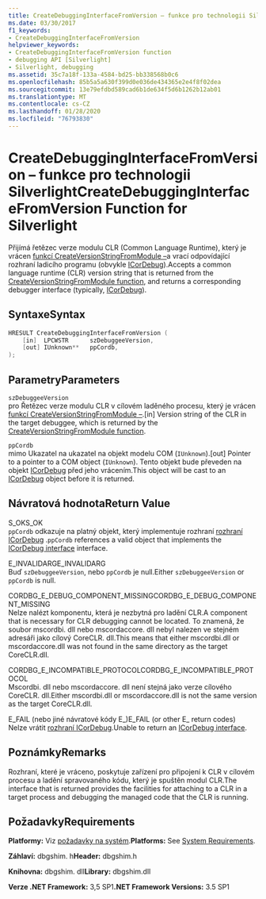 ```yaml
---
title: CreateDebuggingInterfaceFromVersion – funkce pro technologii Silverlight
ms.date: 03/30/2017
f1_keywords:
- CreateDebuggingInterfaceFromVersion
helpviewer_keywords:
- CreateDebuggingInterfaceFromVersion function
- debugging API [Silverlight]
- Silverlight, debugging
ms.assetid: 35c7a18f-133a-4584-bd25-bb338568b0c6
ms.openlocfilehash: 85b5a5a630f399d0e036de434365e2e4f8f02dea
ms.sourcegitcommit: 13e79efdbd589cad6b1de634f5d6b1262b12ab01
ms.translationtype: MT
ms.contentlocale: cs-CZ
ms.lasthandoff: 01/28/2020
ms.locfileid: "76793830"
---
```

# <a name="createdebugginginterfacefromversion-function-for-silverlight"></a><span data-ttu-id="3cd5f-102">CreateDebuggingInterfaceFromVersion – funkce pro technologii Silverlight</span><span class="sxs-lookup"><span data-stu-id="3cd5f-102">CreateDebuggingInterfaceFromVersion Function for Silverlight</span></span>
<span data-ttu-id="3cd5f-103">Přijímá řetězec verze modulu CLR (Common Language Runtime), který je vrácen [funkcí CreateVersionStringFromModule –](createversionstringfrommodule-function.md)a vrací odpovídající rozhraní ladicího programu (obvykle [ICorDebug](icordebug-interface.md)).</span><span class="sxs-lookup"><span data-stu-id="3cd5f-103">Accepts a common language runtime (CLR) version string that is returned from the [CreateVersionStringFromModule function](createversionstringfrommodule-function.md), and returns a corresponding debugger interface (typically, [ICorDebug](icordebug-interface.md)).</span></span>  
  
## <a name="syntax"></a><span data-ttu-id="3cd5f-104">Syntaxe</span><span class="sxs-lookup"><span data-stu-id="3cd5f-104">Syntax</span></span>  
  
```cpp  
HRESULT CreateDebuggingInterfaceFromVersion (  
    [in]  LPCWSTR      szDebuggeeVersion,  
    [out] IUnknown**   ppCordb,  
);  
```  
  
## <a name="parameters"></a><span data-ttu-id="3cd5f-105">Parametry</span><span class="sxs-lookup"><span data-stu-id="3cd5f-105">Parameters</span></span>  
 `szDebuggeeVersion`  
 <span data-ttu-id="3cd5f-106">pro Řetězec verze modulu CLR v cílovém laděného procesu, který je vrácen [funkcí CreateVersionStringFromModule –](createversionstringfrommodule-function.md).</span><span class="sxs-lookup"><span data-stu-id="3cd5f-106">[in] Version string of the CLR in the target debuggee, which is returned by the [CreateVersionStringFromModule function](createversionstringfrommodule-function.md).</span></span>  
  
 `ppCordb`  
 <span data-ttu-id="3cd5f-107">mimo Ukazatel na ukazatel na objekt modelu COM (`IUnknown`).</span><span class="sxs-lookup"><span data-stu-id="3cd5f-107">[out] Pointer to a pointer to a COM object (`IUnknown`).</span></span> <span data-ttu-id="3cd5f-108">Tento objekt bude převeden na objekt [ICorDebug](icordebug-interface.md) před jeho vrácením.</span><span class="sxs-lookup"><span data-stu-id="3cd5f-108">This object will be cast to an [ICorDebug](icordebug-interface.md) object before it is returned.</span></span>  
  
## <a name="return-value"></a><span data-ttu-id="3cd5f-109">Návratová hodnota</span><span class="sxs-lookup"><span data-stu-id="3cd5f-109">Return Value</span></span>  
 <span data-ttu-id="3cd5f-110">S_OK</span><span class="sxs-lookup"><span data-stu-id="3cd5f-110">S_OK</span></span>  
 <span data-ttu-id="3cd5f-111">`ppCordb` odkazuje na platný objekt, který implementuje rozhraní [rozhraní ICorDebug](icordebug-interface.md) .</span><span class="sxs-lookup"><span data-stu-id="3cd5f-111">`ppCordb` references a valid object that implements the [ICorDebug interface](icordebug-interface.md) interface.</span></span>  
  
 <span data-ttu-id="3cd5f-112">E_INVALIDARG</span><span class="sxs-lookup"><span data-stu-id="3cd5f-112">E_INVALIDARG</span></span>  
 <span data-ttu-id="3cd5f-113">Buď `szDebuggeeVersion`, nebo `ppCordb` je null.</span><span class="sxs-lookup"><span data-stu-id="3cd5f-113">Either `szDebuggeeVersion` or `ppCordb` is null.</span></span>  
  
 <span data-ttu-id="3cd5f-114">CORDBG_E_DEBUG_COMPONENT_MISSING</span><span class="sxs-lookup"><span data-stu-id="3cd5f-114">CORDBG_E_DEBUG_COMPONENT_MISSING</span></span>  
 <span data-ttu-id="3cd5f-115">Nelze nalézt komponentu, která je nezbytná pro ladění CLR.</span><span class="sxs-lookup"><span data-stu-id="3cd5f-115">A component that is necessary for CLR debugging cannot be located.</span></span> <span data-ttu-id="3cd5f-116">To znamená, že soubor mscordbi. dll nebo mscordaccore. dll nebyl nalezen ve stejném adresáři jako cílový CoreCLR. dll.</span><span class="sxs-lookup"><span data-stu-id="3cd5f-116">This means that either mscordbi.dll or mscordaccore.dll was not found in the same directory as the target CoreCLR.dll.</span></span>  
  
 <span data-ttu-id="3cd5f-117">CORDBG_E_INCOMPATIBLE_PROTOCOL</span><span class="sxs-lookup"><span data-stu-id="3cd5f-117">CORDBG_E_INCOMPATIBLE_PROTOCOL</span></span>  
 <span data-ttu-id="3cd5f-118">Mscordbi. dll nebo mscordaccore. dll není stejná jako verze cílového CoreCLR. dll.</span><span class="sxs-lookup"><span data-stu-id="3cd5f-118">Either mscordbi.dll or mscordaccore.dll is not the same version as the target CoreCLR.dll.</span></span>  
  
 <span data-ttu-id="3cd5f-119">E_FAIL (nebo jiné návratové kódy E_)</span><span class="sxs-lookup"><span data-stu-id="3cd5f-119">E_FAIL (or other E_ return codes)</span></span>  
 <span data-ttu-id="3cd5f-120">Nelze vrátit [rozhraní ICorDebug](icordebug-interface.md).</span><span class="sxs-lookup"><span data-stu-id="3cd5f-120">Unable to return an [ICorDebug interface](icordebug-interface.md).</span></span>  
  
## <a name="remarks"></a><span data-ttu-id="3cd5f-121">Poznámky</span><span class="sxs-lookup"><span data-stu-id="3cd5f-121">Remarks</span></span>  
 <span data-ttu-id="3cd5f-122">Rozhraní, které je vráceno, poskytuje zařízení pro připojení k CLR v cílovém procesu a ladění spravovaného kódu, který je spuštěn modul CLR.</span><span class="sxs-lookup"><span data-stu-id="3cd5f-122">The interface that is returned provides the facilities for attaching to a CLR in a target process and debugging the managed code that the CLR is running.</span></span>  
  
## <a name="requirements"></a><span data-ttu-id="3cd5f-123">Požadavky</span><span class="sxs-lookup"><span data-stu-id="3cd5f-123">Requirements</span></span>  
 <span data-ttu-id="3cd5f-124">**Platformy:** Viz [požadavky na systém](../../../../docs/framework/get-started/system-requirements.md).</span><span class="sxs-lookup"><span data-stu-id="3cd5f-124">**Platforms:** See [System Requirements](../../../../docs/framework/get-started/system-requirements.md).</span></span>  
  
 <span data-ttu-id="3cd5f-125">**Záhlaví:** dbgshim. h</span><span class="sxs-lookup"><span data-stu-id="3cd5f-125">**Header:** dbgshim.h</span></span>  
  
 <span data-ttu-id="3cd5f-126">**Knihovna:** dbgshim. dll</span><span class="sxs-lookup"><span data-stu-id="3cd5f-126">**Library:** dbgshim.dll</span></span>  
  
 <span data-ttu-id="3cd5f-127">**Verze .NET Framework:** 3,5 SP1</span><span class="sxs-lookup"><span data-stu-id="3cd5f-127">**.NET Framework Versions:** 3.5 SP1</span></span>
